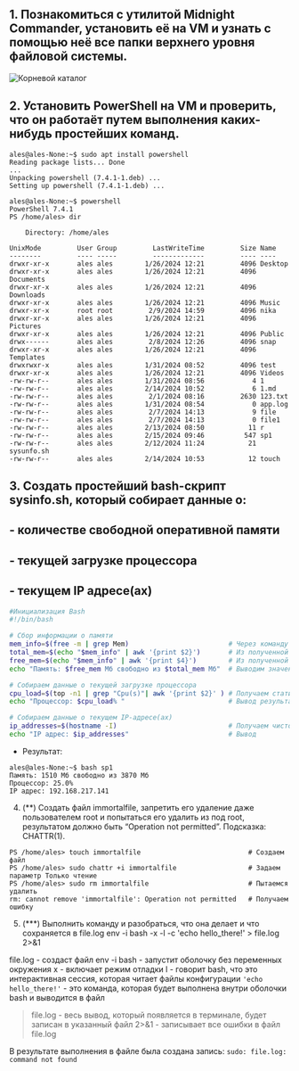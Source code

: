 ## 1. Познакомиться с утилитой Midnight Commander, установить её на VM и узнать с помощью неё все папки верхнего уровня файловой системы.

   ![Корневой каталог](https://github.com/tms-dos21-onl/ales-litvinovich/assets/87812043/1e5caf34-f3b8-430f-a7c8-6cfc287d92c8)

## 2. Установить PowerShell на VM и проверить, что он работаёт путем выполнения каких-нибудь простейших команд.

```console
ales@ales-None:~$ sudo apt install powershell
Reading package lists... Done
...
Unpacking powershell (7.4.1-1.deb) ...
Setting up powershell (7.4.1-1.deb) ...

ales@ales-None:~$ powershell
PowerShell 7.4.1
PS /home/ales> dir

    Directory: /home/ales

UnixMode         User Group         LastWriteTime         Size Name
--------         ---- -----         -------------         ---- ----
drwxr-xr-x       ales ales        1/26/2024 12:21         4096 Desktop
drwxr-xr-x       ales ales        1/26/2024 12:21         4096 Documents
drwxr-xr-x       ales ales        1/26/2024 12:21         4096 Downloads
drwxr-xr-x       ales ales        1/26/2024 12:21         4096 Music
drwxr-xr-x       root root         2/9/2024 14:59         4096 nika
drwxr-xr-x       ales ales        1/26/2024 12:21         4096 Pictures
drwxr-xr-x       ales ales        1/26/2024 12:21         4096 Public
drwx------       ales ales         2/8/2024 12:26         4096 snap
drwxr-xr-x       ales ales        1/26/2024 12:21         4096 Templates
drwxrwxr-x       ales ales        1/31/2024 08:52         4096 test
drwxr-xr-x       ales ales        1/26/2024 12:21         4096 Videos
-rw-rw-r--       ales ales        1/31/2024 08:56            4 1
-rw-rw-r--       ales ales        2/14/2024 10:52            6 1.md
-rw-rw-r--       ales ales         2/1/2024 08:16         2630 123.txt
-rw-rw-r--       ales ales        1/31/2024 08:54            0 app.log
-rw-rw-r--       ales ales         2/7/2024 14:13            9 file
-rw-rw-r--       ales ales         2/7/2024 14:13            0 file1
-rw-rw-r--       ales ales        2/13/2024 08:50           11 r
-rw-rw-r--       ales ales        2/15/2024 09:46          547 sp1
-rw-rw-r--       ales ales        2/12/2024 11:24           21 sysunfo.sh
-rw-rw-r--       ales ales        2/14/2024 10:53           12 touch
```
   
## 3. Создать простейший bash-скрипт sysinfo.sh, который собирает данные о:
## - количестве свободной оперативной памяти
## - текущей загрузке процессора
## - текущем IP адресе(ах)

```bash
#Инициализация Bash
#!/bin/bash

# Сбор информации о памяти
mem_info=$(free -m | grep Mem)                         # Через команду free и grep получаем инфу о памяти
total_mem=$(echo "$mem_info" | awk '{print $2}')       # Из полученной выше строчки достаем 2 слово используя команду awk
free_mem=$(echo "$mem_info" | awk '{print $4}')        # Из полученной в начале строчки достаем 4 слово используя команду awk
echo "Память: $free_mem Мб свободно из $total_mem Мб"  # Выводим значения свободной памяти и общей

# Собираем данные о текущей загрузке процессора
cpu_load=$(top -n1 | grep "Cpu(s)"| awk '{print $2}' ) # Получаем статическое значение Cpu и достаем из вывода команды
echo "Процессор: $cpu_load% "                          # Вывод результата

# Собираем данные о текущем IP-адресе(ах)
ip_addresses=$(hostname -I)                            # Получаем чистое значение IP
echo "IP адрес: $ip_addresses"                         # Вывод
```
- Результат:
```console
ales@ales-None:~$ bash sp1
Память: 1510 Мб свободно из 3870 Мб
Процессор: 25.0% 
IP адрес: 192.168.217.141 
```

4. (**) Cоздать файл immortalfile, запретить его удаление даже пользователем root и попытаться его удалить из под root, результатом должно быть “Operation not permitted”. Подсказка: CHATTR(1).

```console
PS /home/ales> touch immortalfile                           # Создаем файл
PS /home/ales> sudo chattr +i immortalfile                  # Задаем параметр Только чтение                                          
PS /home/ales> sudo rm immortalfile                         # Пытаемся удалить
rm: cannot remove 'immortalfile': Operation not permitted   # Получаем ошибку
```   

5. (***) Выполнить команду и разобраться, что она делает и что сохраняется в 
file.log env -i bash -x -l -c 'echo hello_there!' > file.log 2>&1

file.log - создаст файл 
env -i bash - запустит оболочку без переменных окружения
x - включает режим отладки
l - говорит bash, что это интерактивная сессия, которая читает файлы конфигурации
```'echo hello_there!'``` - это команда, которая будет выполнена внутри оболочки bash и выводится в файл
>file.log - весь вывод, который появляется в терминале, будет записан в указанный файл
2>&1 - записывает все ошибки в файл file.log
 
В результате выполнения в файле была создана запись: ```sudo: file.log: command not found```
 


